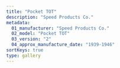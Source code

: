 ```yaml
---
title: "Pocket TOT"
description: "Speed Products Co."
metadata:
  01_manufacturer: "Speed Products Co."
  02_model: "Pocket TOT"
  03_version: "2"
  04_approx_manufacture_date: "1939-1946"
sortKeys: true
type: gallery
---
```

